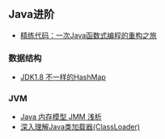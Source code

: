 ## Java进阶
- [精练代码：一次Java函数式编程的重构之旅](http://www.cnblogs.com/lovesqcc/p/7077971.html)


### 数据结构
- [JDK1.8 不一样的HashMap](http://www.apkbus.com/blog-487165-76822.html)

### JVM
- [Java 内存模型 JMM 浅析](http://www.codeceo.com/article/javamemorymodel.html)
- [深入理解Java类加载器(ClassLoader)](https://blog.csdn.net/javazejian/article/details/73413292)